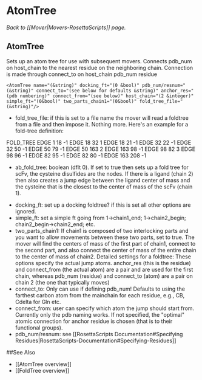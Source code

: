 # AtomTree
*Back to [[Mover|Movers-RosettaScripts]] page.*
## AtomTree

Sets up an atom tree for use with subsequent movers. Connects pdb\_num on host\_chain to the nearest residue on the neighboring chain. Connection is made through connect\_to on host\_chain pdb\_num residue

```
<AtomTree name="(&string)" docking_ft="(0 &bool)" pdb_num/resnum="(&string)" connect_to="(see below for defaults &string)" anchor_res="(pdb numbering)" connect_from="(see below)" host_chain="(2 &integer)" simple_ft="(0&bool)" two_parts_chain1="(0&bool)" fold_tree_file="(&string)"/>
```

-   fold_tree_file: if this is set to a file name the mover will read a foldtree from a file and then impose it. Nothing more. Here's an example for a fold-tree definition:

FOLD_TREE EDGE 1 18 -1 EDGE 18 32 1 EDGE 18 21 -1 EDGE 32 22 -1 EDGE 32 50 -1 EDGE 50 79 -1 EDGE 50 163 2 EDGE 163 98 -1 EDGE 98 82 3 EDGE 98 96 -1 EDGE 82 95 -1 EDGE 82 80 -1 EDGE 163 208 -1

* ab_fold_tree: boolean (dflt 0). If set to true then sets up a fold tree for scFv, the cysteine disulfides are the nodes. If there is a ligand (chain 2) then also creates a jump edge between the ligand center of mass and the cysteine that is the closest to the center of mass of the scFv (chain 1). 
-   docking\_ft: set up a docking foldtree? if this is set all other options are ignored.
-   simple\_ft: set a simple ft going from 1-\>chain1\_end; 1-\>chain2\_begin; chain2\_begin-\>chain2\_end; etc.
-   two\_parts\_chain1: If chain1 is composed of two interlocking parts and you want to allow movements between these two parts, set to true. The mover will find the centers of mass of the first part of chain1, connect to the second part, and also connect the center of mass of the entire chain to the center of mass of chain2.
     Detailed settings for a foldtree:
     These options specify the actual jump atoms. anchor\_res (this is the residue) and connect\_from (the actual atom) are a pair and are used for the first chain, whereas pdb\_num (residue) and connect\_to (atom) are a pair on chain 2 (the one that typically moves)
-   connect\_to: Only can use if defining pdb\_num! Defaults to using the farthest carbon atom from the mainchain for each residue, e.g., CB, Cdelta for Gln etc.
-   connect\_from: user can specify which atom the jump should start from. Currently only the pdb naming works. If not specified, the "optimal" atomic connection for anchor residue is chosen (that is to their functional groups).
-   pdb\_num/resnum: see [[RosettaScripts Documentation#Specifying Residues|RosettaScripts-Documentation#Specifying-Residues]]


##See Also

* [[AtomTree overview]]
* [[FoldTree overview]]
